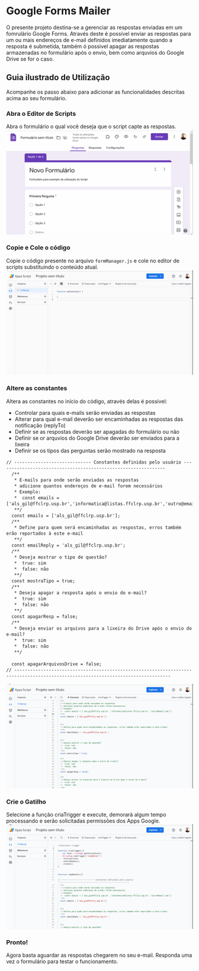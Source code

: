 # Google Forms Mailer

O presente projeto destina-se a gerenciar as respostas enviadas em um fomrulário Google Forms.
Através deste é possível enviar as respostas para um ou mais endereços de e-mail definidos imediatamente quando a resposta é submetida, também ó possivel apagar as respostas armazenadas no formulário após o envio, bem como arquvios do Google Drive se for o caso.

## Guia ilustrado de Utilização
Acompanhe os passo abaixo para adicionar as funcionalidades descritas acima ao seu formulário.

### Abra o Editor de Scripts 
Abra o formulário o qual você deseja que o script capte as respostas.
![Abrindo o Editor de scripts](img/abrindoAppScripts.gif)

### Copie e Cole o código
Copie o código presente no arquivo `formManager.js` e cole no editor de scripts substituindo o conteúdo atual.
![Copiando Codigo](img/copiandoCodigo.gif)

### Altere as constantes
Altera as constantes no início do código, através delas é possível:
* Controlar para quais e-mails serão enviadas as respostas
* Alterar para qual e-mail deverão ser encaminhadas as respostas das notificação (replyTo)
* Definir se as respostas deverão ser apagadas do formulário ou não
* Definir se or arquvios do Google Drive deverão ser enviados para a lixeira
* Definir se os tipos das perguntas serão mostrado na resposta

```
// ----------------------------- Constantes definidas pelo usuário ---------------------------------------------------------------
  /** 
   * E-mails para onde serão enviadas as respostas
   * adicione quantos endereços de e-mail forem necessários
   * Exemplo:
   *  const emails = ['als_gil@ffclrp.usp.br','informatica@listas.ffclrp.usp.br','outro@email.com'];
   **/
  const emails = ['als_gil@ffclrp.usp.br'];
  /** 
   * Define para quem será encaminhadas as respostas, erros também erão reportados à este e-mail
   **/
  const emailReply = 'als_gil@ffclrp.usp.br';
  /** 
   * Deseja mostrar o tipo de questão?
   *  true: sim
   *  false: não
   **/
  const mostraTipo = true;
  /** 
   * Deseja apagar a resposta após o envio do e-mail?
   *  true: sim
   *  false: não
   **/
  const apagarResp = false;
  /** 
   * Deseja enviar os arquivos para a lixeira do Drive após o envio do e-mail?
   *  true: sim
   *  false: não
   **/

  const apagarArquivosDrive = false;
// --------------------------------------------------------------------------------------------------------------------------------- 

```

![Alterando Constantes](img/alterandoConstantes.gif)

### Crie o Gatilho
Selecione a função criaTrigger e execute, demorará algum tempo processando e serão solicitadas permissões dos Apps Google.
![Cria Trigger](img/criaTrigger2.gif)

### Pronto!
Agora basta aguardar as respostas chegarem no seu e-mail. Responda uma vez o formulário para testar o funcionamento.

